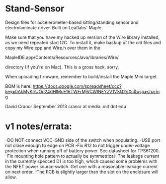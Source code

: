 Stand-Sensor
============

Design files for accelerometer-based sitting/standing sensor and electrolaminate driver.  Built on Leaflabs' Maple.

Make sure that you have my hacked up version of the Wire library installed, as we need repeated start I2C. To install
it, make  backup of the old files and copy my Wire.cpp and Wire.h over them in the 

MapleIDE.app/Contents/Resources/Java/libraries/Wire/

directory (If you're on Mac).  This is a gross hack, sorry.
  
When uploading firmware, remember to build/install the Maple Mini target.

BOM is here:
https://docs.google.com/spreadsheet/ccc?key=0AkMyKIrUOd24dHlMcE16TWFrMjVCWlNEYzV1VXQ2dXc&usp=sharing

David Cranor
September 2013
cranor at media .mit dot edu



v1 notes/errata:
================

-DO NOT connect VCC-GND side of the switch when populating.
-USB port not close enough to edge on PCB
-Fix R12 to not trigger under-voltage protection when running off of battery power.  See datasheet for TPS61200.
-Fix mounting hole pattern to actually be symmetrical
-The leakage current in the currently specced D1 is too high, which caused some problems with the NFET power
 source switch.  Get one with a reasonable leakage current on next order.
-The PCB is slightly larger than the slot on the enclosure will allow.

